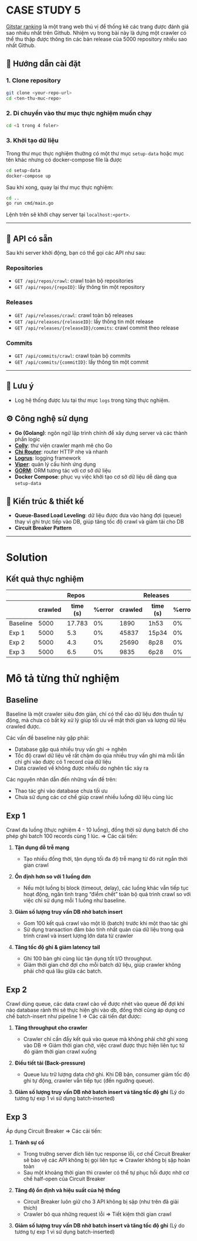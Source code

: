 # CASE STUDY 5

[Gitstar ranking](https://gitstar-ranking.com/repositories) là một trang web thú vị để thống kê các trang được đánh giá sao nhiều nhất trên Github. Nhiệm vụ trong bài này là dựng một crawler có thể thu thập được thông tin các bản release của 5000 repository nhiều sao nhất Github.

## 🚀 Hướng dẫn cài đặt

### 1. Clone repository

```bash
git clone <your-repo-url>
cd <ten-thu-muc-repo>
```

### 2. Di chuyển vào thư mục thực nghiệm muốn chạy

```bash
cd <1 trong 4 foler>
```

### 3. Khởi tạo dữ liệu

Trong thư mục thực nghiệm thường có một thư mục `setup-data` hoặc mục tên khác nhưng có docker-compose file là được

```bash
cd setup-data
docker-compose up
```

Sau khi xong, quay lại thư mục thực nghiệm:

```bash
cd ..
go run cmd/main.go
```

Lệnh trên sẽ khởi chạy server tại `localhost:<port>`.

---

## 📡 API có sẵn

Sau khi server khởi động, bạn có thể gọi các API như sau:

### Repositories
- `GET /api/repos/crawl`: crawl toàn bộ repositories
- `GET /api/repos/{repoID}`: lấy thông tin một repository

### Releases
- `GET /api/releases/crawl`: crawl toàn bộ releases
- `GET /api/releases/{releaseID}`: lấy thông tin một release
- `GET /api/releases/{releaseID}/commits`: crawl commit theo release

### Commits
- `GET /api/commits/crawl`: crawl toàn bộ commits
- `GET /api/commits/{commitID}`: lấy thông tin một commit

---

## 📝 Lưu ý

- Log hệ thống được lưu tại thư mục `logs` trong từng thực nghiệm.
  
## ⚙️ Công nghệ sử dụng

- **Go (Golang)**: ngôn ngữ lập trình chính để xây dựng server và các thành phần logic
- **[Colly](https://github.com/gocolly/colly)**: thư viện crawler mạnh mẽ cho Go
- **[Chi Router](https://github.com/go-chi/chi)**: router HTTP nhẹ và nhanh
- **[Logrus](https://github.com/sirupsen/logrus)**: logging framework
- **[Viper](https://github.com/spf13/viper)**: quản lý cấu hình ứng dụng
- **[GORM](https://gorm.io/)**: ORM tương tác với cơ sở dữ liệu
- **Docker Compose**: phục vụ việc khởi tạo cơ sở dữ liệu dễ dàng qua `setup-data`

## 🧱 Kiến trúc & thiết kế

- **Queue-Based Load Leveling**: dữ liệu được đưa vào hàng đợi (queue) thay vì ghi trực tiếp vào DB, giúp tăng tốc độ crawl và giảm tải cho DB
- **Circuit Breaker Pattern**

---
  
# Solution

## Kết quả thực nghiệm
<table>
  <thead>
    <tr>
      <th> </th>
      <th colspan="3">Repos </th>
      <th colspan="3">Releases </th>
      <th colspan="3">Commits</th>
    </tr>
    <tr>
      <!-- Dòng header thứ hai để đánh tên hai cột con của Col B -->
      <th></th>
      <th>crawled</th>
      <th>time (s)</th>
      <th>%error</th>
      <th>crawled</th>
      <th>time (s) </th>
      <th>%error</th>
      <th>crawled</th>
      <th>time (s) </th>
      <th>%error</th>
    </tr>
  </thead>
  <tbody>
    <tr>
      <td>Baseline</td>
      <td>5000</td>
      <td>17.783</td>
      <td>0%</td>
      <td>1890</td>
      <td>1h53</td>
      <td>0%</td>
      <td>_</td>
      <td>_</td>
      <td>0%</td>
    </tr>
    <tr>
      <td>Exp 1</td>
      <td>5000</td>
      <td>5.3</td>
      <td>0%</td>
      <td>45837</td>
      <td>15p34</td>
      <td>0%</td>
      <td>36822</td>
      <td>13p56</td>
      <td>0%</td>
    </tr>
    <tr>
      <td>Exp 2</td>
      <td>5000</td>
      <td>4.3</td>
      <td>0%</td>
      <td>25690</td>
      <td>8p28</td>
      <td>0%</td>
      <td>37682</td>
      <td>12p55</td>
      <td>0%</td>
    </tr>
    <tr>
      <td>Exp 3</td>
      <td>5000</td>
      <td>6.5</td>
      <td>0%</td>
      <td>9835</td>
      <td>6p28</td>
      <td>0%</td>
      <td>6570</td>
      <td>4p14</td>
      <td>0%</td>
    </tr>
  </tbody>
</table>

# Mô tả từng thử nghiệm

## Baseline

Baseline là một crawler siêu đơn giản, chỉ có thể cào dữ liệu đơn thuần tự động, mà chưa có bất kỳ xử lý giúp tối ưu về mặt thời gian và lượng dữ liệu crawled được. 

Các vấn đề baseline này gặp phải:
- Database gặp quá nhiều truy vấn ghi -> nghẽn
- Tốc độ crawl dữ liệu về rất chậm do qúa nhiều truy vấn ghi mà mỗi lần chỉ ghi vào được có 1 record của dữ liệu
- Data crawled về không được nhiều do nghẽn tắc xảy ra

Các nguyên nhân dẫn đến những vấn đề trên:
- Thao tác ghi vào database chưa tối ưu
- Chưa sử dụng các cơ chế giúp crawl nhiều luồng dữ liệu cùng lúc

## Exp 1
Crawl đa luồng (thực nghiệm 4 - 10 luồng), đồng thời sử dụng batch để cho phép ghi batch 100 records cùng 1 lúc.
=> Các cải tiến:
1. **Tận dụng đỗ trễ mạng**  
   - Tạo nhiều đồng thời, tận dụng tối đa độ trễ mạng từ đó rút ngắn thời gian crawl

2. **Ổn định hơn so với 1 luồng đơn**  
   - Nếu một luồng bị block (timeout, delay), các luồng khác vẫn tiếp tục hoạt động, ngăn tình trạng “điểm chết” toàn bộ quá trình crawl so với việc chỉ sử dụng mỗi 1 luồng như baseline.

4. **Giảm số lượng truy vấn DB nhờ batch insert**  
   - Gom 100 kết quả crawl vào một lô (batch) trước khi một thao tác ghi  
   - Sử dụng transaction đảm bảo tính nhất quán của dữ liệu trong quá trình crawl và insert lượng lớn data từ crawler

5. **Tăng tốc độ ghi & giảm latency tail**  
   - Ghi 100 bản ghi cùng lúc tận dụng tốt I/O throughput.  
   - Giảm thời gian chờ đợi cho mỗi batch dữ liệu, giúp crawler không phải chờ quá lâu giữa các batch.

## Exp 2
Crawl dùng queue, các data crawl cào về được nhét vào queue để đợi khi nào database rảnh thì sẽ thực hiện ghi vào db, đồng thời cũng áp dụng cơ chế batch-insert như pipeline 1
=> Các cải tiến đạt được:
1. **Tăng throughput cho crawler**  
   - Crawler chỉ cần đẩy kết quả vào queue mà không phải chờ ghi xong vào DB => Giảm thời gian chờ, việc crawl được thực hiện liên tục từ đó giảm thời gian crawl xuống  

2. **Điều tiết tải (Back‑pressure)**  
   - Queue lưu trữ lượng data chờ ghi. Khi DB bận, consumer giảm tốc độ ghi tự động, crawler vẫn tiếp tục (đến ngưỡng queue).

3. **Giảm số lượng truy vấn DB nhờ batch insert và tăng tốc độ ghi** (Lý do tương tự exp 1 vì sử dụng batch-inserted)

## Exp 3
Áp dụng Circuit Breaker
=> Các cải tiến:
1. **Tránh sự cố**  
   - Trong trường server đích liên tục response lỗi, cơ chế Circuit Breaker sẽ bảo vệ các API không bị gọi liên tục => Crawler không bị sập hoàn toàn
   - Sau một khoảng thời gian thì crawler có thể tự phục hồi được nhờ cơ chế half-open của Circuit Breaker

2. **Tăng độ ổn định và hiệu suất của hệ thống**
   - Circuit Breaker luôn giữ cho 3 API không bị sập (như trên đã giải thích)
   - Crawler bỏ qua những request lỗi => Tiết kiệm thời gian crawl
     
3. **Giảm số lượng truy vấn DB nhờ batch insert và tăng tốc độ ghi** (Lý do tương tự exp 1 vì sử dụng batch-inserted)


